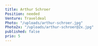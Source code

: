 ```yaml
---
title: Arthur Schroer
Position: needed
Venture: Traveldeal
Photo: "/uploads/arthur-schroer.jpg"
Photo2x: "/uploads/arthur-schroer@2x.jpg"
published: false
prio: 5
---
```

